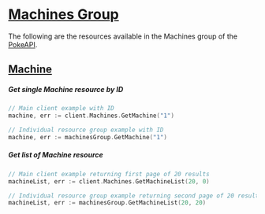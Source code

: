 # [Machines Group](https://pokeapi.co/docs/v2#machines-section)

The following are the resources available in the Machines group of the [PokeAPI](https://pokeapi.co/).

## [Machine](https://pokeapi.co/docs/v2#machine)

##### Get single Machine resource by ID

```go
// Main client example with ID
machine, err := client.Machines.GetMachine("1")

// Individual resource group example with ID
machine, err := machinesGroup.GetMachine("1")
```

##### Get list of Machine resource

```go
// Main client example returning first page of 20 results
machineList, err := client.Machines.GetMachineList(20, 0)

// Individual resource group example returning second page of 20 results
machineList, err := machinesGroup.GetMachineList(20, 20)
```
